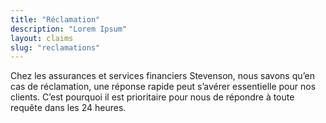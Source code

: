 ```yaml
---
title: "Réclamation"
description: "Lorem Ipsum"
layout: claims
slug: "reclamations"
---
```

Chez les assurances et services financiers Stevenson, nous savons qu’en cas de réclamation, une réponse rapide peut s’avérer essentielle pour nos clients. C’est pourquoi il est prioritaire pour nous de répondre à toute requête dans les 24 heures. 